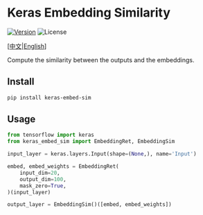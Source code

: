 # Keras Embedding Similarity

[![Version](https://img.shields.io/pypi/v/keras-embed-sim.svg)](https://pypi.org/project/keras-embed-sim/)
![License](https://img.shields.io/pypi/l/keras-embed-sim.svg)

\[[中文](https://github.com/CyberZHG/keras-embed-sim/blob/master/README.zh-CN.md)|[English](https://github.com/CyberZHG/keras-embed-sim/blob/master/README.md)\]

Compute the similarity between the outputs and the embeddings.

## Install

```bash
pip install keras-embed-sim
```

## Usage

```python
from tensorflow import keras
from keras_embed_sim import EmbeddingRet, EmbeddingSim

input_layer = keras.layers.Input(shape=(None,), name='Input')

embed, embed_weights = EmbeddingRet(
    input_dim=20,
    output_dim=100,
    mask_zero=True,
)(input_layer)

output_layer = EmbeddingSim()([embed, embed_weights])
```
